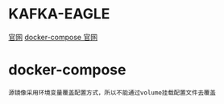 # KAFKA-EAGLE 
[官网](https://www.kafka-eagle.org)
[docker-compose 官网](https://github.com/nick-zh/docker-kafka-eagle/tree/3.0.1)


# docker-compose
```text
源镜像采用环境变量覆盖配置方式，所以不能通过volume挂载配置文件去覆盖
```